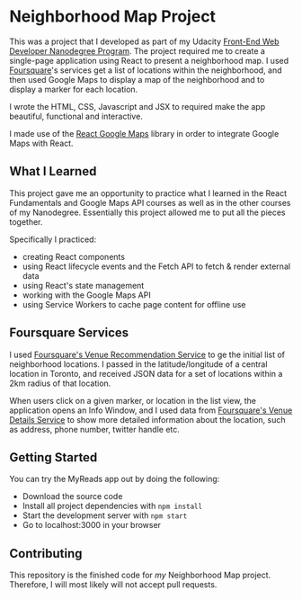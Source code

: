 # Neighborhood Map Project

This was a project that I developed as part of my Udacity [Front-End Web Developer Nanodegree Program](https://www.udacity.com/course/front-end-web-developer-nanodegree--nd001). The project required me to create a single-page application using React to present a neighborhood map. I used [Foursquare](https://developer.foursquare.com/docs)'s services get a list of locations within the neighborhood, and then used Google Maps to display a map of the neighborhood and to display a marker for each location.

I wrote the HTML, CSS, Javascript and JSX to required make the app beautiful, functional and interactive.

I made use of the [React Google Maps](https://github.com/tomchentw/react-google-maps) library in order to integrate Google Maps with React.

## What I Learned
This project gave me an opportunity to practice what I learned in the React Fundamentals and Google Maps API courses as well as in the other courses of my Nanodegree. Essentially this project allowed me to put all the pieces together.

Specifically I practiced:
* creating React components
* using React lifecycle events and the Fetch API to fetch & render external data
* using React's state management
* working with the Google Maps API
* using Service Workers to cache page content for offline use

## Foursquare Services
I used [Foursquare's Venue Recommendation Service](https://developer.foursquare.com/docs/api/venues/explore) to ge the initial list of neighborhood locations. I passed in the latitude/longitude of a central location in Toronto, and received JSON data for a set of locations within a 2km radius of that location.

When users click on a given marker, or location in the list view, the application opens an Info Window, and I used data from [Foursquare's Venue Details Service](https://developer.foursquare.com/docs/api/venues/details) to show more detailed information about the location, such as address, phone number, twitter handle etc.

## Getting Started
You can try the MyReads app out by doing the following:
* Download the source code
* Install all project dependencies with `npm install`
* Start the development server with `npm start`
* Go to localhost:3000 in your browser

## Contributing

This repository is the finished code for _my_ Neighborhood Map project. Therefore, I will  most likely will not accept pull requests.